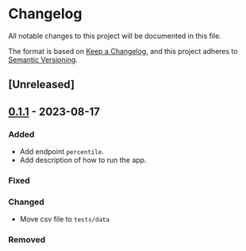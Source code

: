 # Changelog

All notable changes to this project will be documented in this file.

The format is based on [Keep a Changelog](https://keepachangelog.com/en/1.0.0/),
and this project adheres to [Semantic Versioning](https://semver.org/spec/v2.0.0.html).

## [Unreleased]

## [0.1.1] - 2023-08-17

### Added

- Add endpoint `percentile`.
- Add description of how to run the app.

### Fixed

### Changed

- Move csv file to `tests/data`

### Removed

[0.1.1]: https://github.com/niesfutbol/players_api/compare/v0.1.0...v0.1.1
